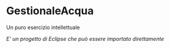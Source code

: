GestionaleAcqua
===============

Un puro esercizio intellettuale

*E' un progetto di Eclipse che può essere importato direttamente*

